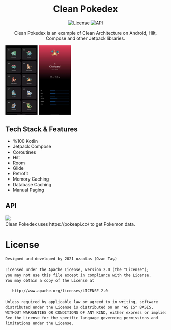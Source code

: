 <h1 align="center">Clean Pokedex</h1>

<p align="center">
  <a href="https://opensource.org/licenses/Apache-2.0"><img alt="License" src="https://img.shields.io/badge/License-Apache%202.0-blue.svg"/></a>
  <a href="https://android-arsenal.com/api?level=21"><img alt="API" src="https://img.shields.io/badge/API-21%2B-brightgreen.svg?style=flat"/></a>
</p>

<p align="center">  
Clean Pokedex is an example of Clean Architecture on Android, Hilt, Compose and other Jetpack libraries.
</p>

<img src="https://raw.githubusercontent.com/ozantas/CleanPokedex/master/screenshots/list.webp" width="20%"/> <img src="https://raw.githubusercontent.com/ozantas/CleanPokedex/master/screenshots/detail.webp" width="20%"/>

## Tech Stack & Features
- %100 Kotlin
- Jetpack Compose
- Coroutines
- Hilt
- Room
- Glide
- Retrofit
- Memory Caching
- Database Caching
- Manual Paging

## API

<img src="https://pokeapi.co/static/pokeapi_256.888baca4.png" width="20%"/>
<br>
Clean Pokedex uses https://pokeapi.co/ to get Pokemon data.

# License
```xml
Designed and developed by 2021 ozantas (Ozan Taş)

Licensed under the Apache License, Version 2.0 (the "License");
you may not use this file except in compliance with the License.
You may obtain a copy of the License at

   http://www.apache.org/licenses/LICENSE-2.0

Unless required by applicable law or agreed to in writing, software
distributed under the License is distributed on an "AS IS" BASIS,
WITHOUT WARRANTIES OR CONDITIONS OF ANY KIND, either express or implied.
See the License for the specific language governing permissions and
limitations under the License.
```

